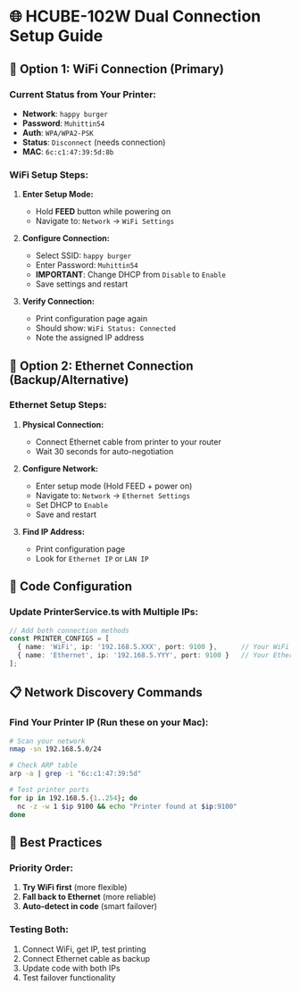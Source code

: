# 🌐 HCUBE-102W Dual Connection Setup Guide

## 📡 Option 1: WiFi Connection (Primary)

### Current Status from Your Printer:
- **Network**: `happy burger`
- **Password**: `Muhittin54`  
- **Auth**: `WPA/WPA2-PSK`
- **Status**: `Disconnect` (needs connection)
- **MAC**: `6c:c1:47:39:5d:8b`

### WiFi Setup Steps:
1. **Enter Setup Mode:**
   - Hold **FEED** button while powering on
   - Navigate to: `Network` → `WiFi Settings`

2. **Configure Connection:**
   - Select SSID: `happy burger`
   - Enter Password: `Muhittin54`
   - **IMPORTANT**: Change DHCP from `Disable` to `Enable`
   - Save settings and restart

3. **Verify Connection:**
   - Print configuration page again
   - Should show: `WiFi Status: Connected`
   - Note the assigned IP address

## 🔌 Option 2: Ethernet Connection (Backup/Alternative)

### Ethernet Setup Steps:
1. **Physical Connection:**
   - Connect Ethernet cable from printer to your router
   - Wait 30 seconds for auto-negotiation

2. **Configure Network:**
   - Enter setup mode (Hold FEED + power on)
   - Navigate to: `Network` → `Ethernet Settings`
   - Set DHCP to `Enable`
   - Save and restart

3. **Find IP Address:**
   - Print configuration page
   - Look for `Ethernet IP` or `LAN IP`

## 🔧 Code Configuration

### Update PrinterService.ts with Multiple IPs:
```typescript
// Add both connection methods
const PRINTER_CONFIGS = [
  { name: 'WiFi', ip: '192.168.5.XXX', port: 9100 },      // Your WiFi IP
  { name: 'Ethernet', ip: '192.168.5.YYY', port: 9100 }   // Your Ethernet IP
];
```

## 📋 Network Discovery Commands

### Find Your Printer IP (Run these on your Mac):
```bash
# Scan your network
nmap -sn 192.168.5.0/24

# Check ARP table
arp -a | grep -i "6c:c1:47:39:5d"

# Test printer ports
for ip in 192.168.5.{1..254}; do
  nc -z -w 1 $ip 9100 && echo "Printer found at $ip:9100"
done
```

## 🎯 Best Practices

### Priority Order:
1. **Try WiFi first** (more flexible)
2. **Fall back to Ethernet** (more reliable)
3. **Auto-detect in code** (smart failover)

### Testing Both:
1. Connect WiFi, get IP, test printing
2. Connect Ethernet cable as backup
3. Update code with both IPs
4. Test failover functionality


